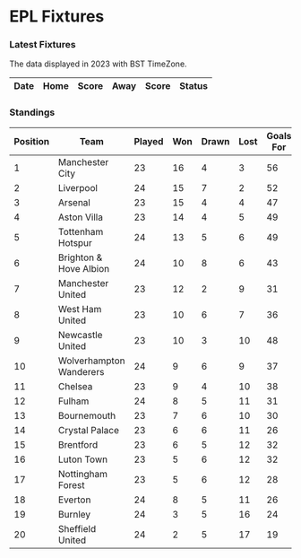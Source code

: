 # EPL Fixtures

### Latest Fixtures

The data displayed in 2023 with BST TimeZone.

<!-- START_TABLE -->
| Date | Home | Score | Away | Score | Status |
|-------------|--------|--------------|--------|--------------|--------|
<!-- END_TABLE -->

### Standings

<!-- START_STANDINGS -->
| Position | Team | Played | Won | Drawn | Lost | Goals For | Goals Against | Goal Difference | Points |
|----------|------|--------|-----|-------|------|-----------|---------------|-----------------|--------|
| 1 | Manchester City | 23 | 16 | 4 | 3 | 56 | 25 | 31 | 52 |
| 2 | Liverpool | 24 | 15 | 7 | 2 | 52 | 22 | 30 | 52 |
| 3 | Arsenal | 23 | 15 | 4 | 4 | 47 | 22 | 25 | 49 |
| 4 | Aston Villa | 23 | 14 | 4 | 5 | 49 | 30 | 19 | 46 |
| 5 | Tottenham Hotspur | 24 | 13 | 5 | 6 | 49 | 36 | 13 | 44 |
| 6 | Brighton & Hove Albion | 24 | 10 | 8 | 6 | 43 | 38 | 5 | 38 |
| 7 | Manchester United | 23 | 12 | 2 | 9 | 31 | 32 | -1 | 38 |
| 8 | West Ham United | 23 | 10 | 6 | 7 | 36 | 36 | 0 | 36 |
| 9 | Newcastle United | 23 | 10 | 3 | 10 | 48 | 37 | 11 | 33 |
| 10 | Wolverhampton Wanderers | 24 | 9 | 6 | 9 | 37 | 37 | 0 | 33 |
| 11 | Chelsea | 23 | 9 | 4 | 10 | 38 | 39 | -1 | 31 |
| 12 | Fulham | 24 | 8 | 5 | 11 | 31 | 38 | -7 | 29 |
| 13 | Bournemouth | 23 | 7 | 6 | 10 | 30 | 42 | -12 | 27 |
| 14 | Crystal Palace | 23 | 6 | 6 | 11 | 26 | 40 | -14 | 24 |
| 15 | Brentford | 23 | 6 | 5 | 12 | 32 | 39 | -7 | 23 |
| 16 | Luton Town | 23 | 5 | 6 | 12 | 32 | 42 | -10 | 21 |
| 17 | Nottingham Forest | 23 | 5 | 6 | 12 | 28 | 41 | -13 | 21 |
| 18 | Everton | 24 | 8 | 5 | 11 | 26 | 32 | -6 | 19 |
| 19 | Burnley | 24 | 3 | 5 | 16 | 24 | 47 | -23 | 14 |
| 20 | Sheffield United | 24 | 2 | 5 | 17 | 19 | 59 | -40 | 11 |
<!-- END_STANDINGS -->
